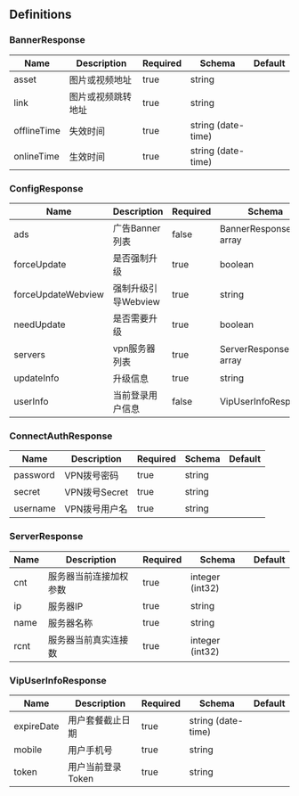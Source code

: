 ## Definitions
### BannerResponse
|Name|Description|Required|Schema|Default|
|----|----|----|----|----|
|asset|图片或视频地址|true|string||
|link|图片或视频跳转地址|true|string||
|offlineTime|失效时间|true|string (date-time)||
|onlineTime|生效时间|true|string (date-time)||


### ConfigResponse
|Name|Description|Required|Schema|Default|
|----|----|----|----|----|
|ads|广告Banner列表|false|BannerResponse array||
|forceUpdate|是否强制升级|true|boolean||
|forceUpdateWebview|强制升级引导Webview|true|string||
|needUpdate|是否需要升级|true|boolean||
|servers|vpn服务器列表|true|ServerResponse array||
|updateInfo|升级信息|true|string||
|userInfo|当前登录用户信息|false|VipUserInfoResponse||


### ConnectAuthResponse
|Name|Description|Required|Schema|Default|
|----|----|----|----|----|
|password|VPN拨号密码|true|string||
|secret|VPN拨号Secret|true|string||
|username|VPN拨号用户名|true|string||


### ServerResponse
|Name|Description|Required|Schema|Default|
|----|----|----|----|----|
|cnt|服务器当前连接加权参数|true|integer (int32)||
|ip|服务器IP|true|string||
|name|服务器名称|true|string||
|rcnt|服务器当前真实连接数|true|integer (int32)||


### VipUserInfoResponse
|Name|Description|Required|Schema|Default|
|----|----|----|----|----|
|expireDate|用户套餐截止日期|true|string (date-time)||
|mobile|用户手机号|true|string||
|token|用户当前登录Token|true|string||


